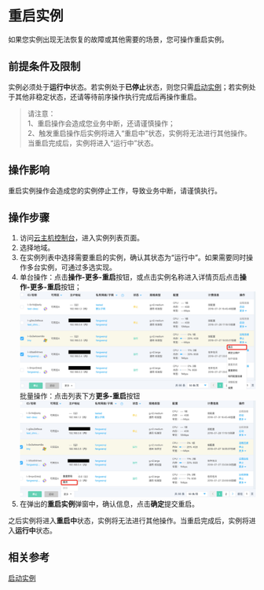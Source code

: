 # 重启实例

如果您实例出现无法恢复的故障或其他需要的场景，您可操作重启实例。

## 前提条件及限制

实例必须处于**运行中**状态。若实例处于**已停止**状态，则您只需[启动实例](Start-Instance.md)；若实例处于其他非稳定状态，还请等待前序操作执行完成后再操作重启。
	
> 请注意：
<br>1、重启操作会造成您业务中断，还请谨慎操作；
<br>2、触发重启操作后实例将进入“重启中”状态，实例将无法进行其他操作。当重启完成后，实例将进入“运行中”状态。

## 操作影响
重启实例操作会造成您的实例停止工作，导致业务中断，请谨慎执行。

## 操作步骤
1. 访问[云主机控制台](https://cns-console.jdcloud.com/host/compute/list)，进入实例列表页面。
2. 选择地域。
3. 在实例列表中选择需要重启的实例，确认其状态为“运行中”。如果需要同时操作多台实例，可通过多选实现。
4. 单台操作：点击**操作-更多-重启**按钮，或点击实例名称进入详情页后点击**操作-更多-重启**按钮；<br>![](../../../../../image/vm/rebootinstance-1.jpeg)
<br>批量操作：点击列表下方**更多-重启**按钮
![](../../../../../image/vm/rebootinstance-2.jpeg)
5. 在弹出的**重启实例**弹窗中，确认信息，点击**确定**提交重启。

之后实例将进入**重启中**状态，实例将无法进行其他操作。当重启完成后，实例将进入**运行中**状态。

## 相关参考

[启动实例](Start-Instance.md)
